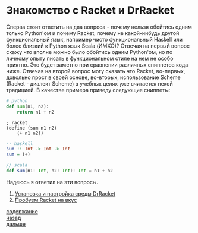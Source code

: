 # Знакомство с Racket и DrRacket
Сперва стоит ответить на два вопроса - почему нельзя обойтись одним только Python'ом и почему Racket, почему
не какой-нибудь другой функциональный язык, например чисто функциональный Haskell или более близкий к Python язык Scala ~~(ИМХО)~~?
Отвечая на первый вопрос скажу что вполне можно было обойтись одним Python'ом, но по личному опыту
писать в функциональном стиле на нем не особо приятно. Это будет заметно при сравнении различных
сниппетов кода ниже. Отвечая на второй вопрос могу сказать что Racket, во-первых, довольно прост в своей
основе, во-вторых, использование Scheme (Racket - диалект Scheme) в учебных целях
уже считается некой традицией. В качестве примера приведу следующие сниппеты:
```python
# python
def sum(n1, n2):
    return n1 + n2
```
```racket
; racket
(define (sum n1 n2)
    (+ n1 n2))
```
```haskell
-- haskell
sum :: Int -> Int -> Int
sum = (+)
```
```scala
// scala
def sum(n1: Int, n2: Int): Int = n1 + n2
```
Надеюсь я ответил на эти вопросы.

1. [Установка и настройка среды DrRacket](l_0/README.md)
2. [Пробуем Racket на вкус](l_1/README.md)

[содержание](../../README.md)
<br>
[назад](../l_0/README.md)
<br>
[дальше](l_0/README.md)